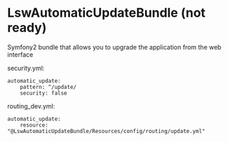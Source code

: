 LswAutomaticUpdateBundle (not ready)
========================

Symfony2 bundle that allows you to upgrade the application from the web interface

security.yml:

    automatic_update:
        pattern: ^/update/
        security: false

routing_dev.yml:

    automatic_update:
        resource: "@LswAutomaticUpdateBundle/Resources/config/routing/update.yml"

